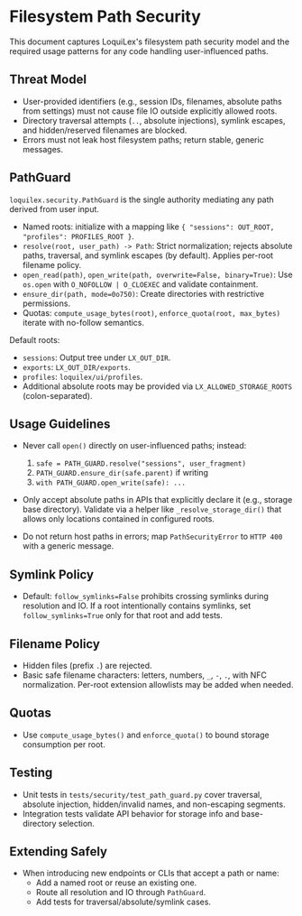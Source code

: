 # Filesystem Path Security

This document captures LoquiLex's filesystem path security model and the required usage patterns for any code handling user-influenced paths.

## Threat Model

- User-provided identifiers (e.g., session IDs, filenames, absolute paths from settings) must not cause file IO outside explicitly allowed roots.
- Directory traversal attempts (`..`, absolute injections), symlink escapes, and hidden/reserved filenames are blocked.
- Errors must not leak host filesystem paths; return stable, generic messages.

## PathGuard

`loquilex.security.PathGuard` is the single authority mediating any path derived from user input.

- Named roots: initialize with a mapping like `{ "sessions": OUT_ROOT, "profiles": PROFILES_ROOT }`.
- `resolve(root, user_path) -> Path`: Strict normalization; rejects absolute paths, traversal, and symlink escapes (by default). Applies per-root filename policy.
- `open_read(path)`, `open_write(path, overwrite=False, binary=True)`: Use `os.open` with `O_NOFOLLOW | O_CLOEXEC` and validate containment.
- `ensure_dir(path, mode=0o750)`: Create directories with restrictive permissions.
- Quotas: `compute_usage_bytes(root)`, `enforce_quota(root, max_bytes)` iterate with no-follow semantics.

Default roots:

- `sessions`: Output tree under `LX_OUT_DIR`.
- `exports`: `LX_OUT_DIR/exports`.
- `profiles`: `loquilex/ui/profiles`.
- Additional absolute roots may be provided via `LX_ALLOWED_STORAGE_ROOTS` (colon-separated).

## Usage Guidelines

- Never call `open()` directly on user-influenced paths; instead:
  1) `safe = PATH_GUARD.resolve("sessions", user_fragment)`
  2) `PATH_GUARD.ensure_dir(safe.parent)` if writing
  3) `with PATH_GUARD.open_write(safe): ...`

- Only accept absolute paths in APIs that explicitly declare it (e.g., storage base directory). Validate via a helper like `_resolve_storage_dir()` that allows only locations contained in configured roots.

- Do not return host paths in errors; map `PathSecurityError` to `HTTP 400` with a generic message.

## Symlink Policy

- Default: `follow_symlinks=False` prohibits crossing symlinks during resolution and IO. If a root intentionally contains symlinks, set `follow_symlinks=True` only for that root and add tests.

## Filename Policy

- Hidden files (prefix `.`) are rejected.
- Basic safe filename characters: letters, numbers, `_`, `-`, `.`, with NFC normalization. Per-root extension allowlists may be added when needed.

## Quotas

- Use `compute_usage_bytes()` and `enforce_quota()` to bound storage consumption per root.

## Testing

- Unit tests in `tests/security/test_path_guard.py` cover traversal, absolute injection, hidden/invalid names, and non-escaping segments.
- Integration tests validate API behavior for storage info and base-directory selection.

## Extending Safely

- When introducing new endpoints or CLIs that accept a path or name:
  - Add a named root or reuse an existing one.
  - Route all resolution and IO through `PathGuard`.
  - Add tests for traversal/absolute/symlink cases.

